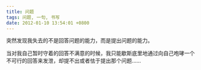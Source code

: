 ```yaml
---
title: 问题
tags: 问题, 一句, 书写
date: 2012-01-10 13:54:01 +0800
---
```



突然发现我失去的不是回答问题的能力，而是提出问题的能力。

当对我自己暂时守着的回答不满意的时候，我只能歇斯底里地通过向自己咆哮一个不可行的回答来发泄，却提不出或者怯于提出那个问题……

